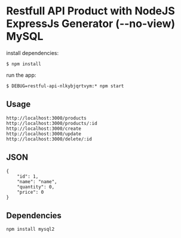 # Restfull API Product with NodeJS ExpressJs Generator (--no-view) MySQL

install dependencies:
```
$ npm install
```

run the app:
```
$ DEBUG=restful-api-nlkybjqrtvym:* npm start
```
## Usage
```
http://localhost:3000/products
http://localhost:3000/products/:id
http://localhost:3000/create
http://localhost:3000/update
http://localhost:3000/delete/:id
```
## JSON
```
{
    "id": 1,
    "name": "name",
    "quantity": 0,
    "price": 0
}
```

## Dependencies
```
npm install mysql2
```
